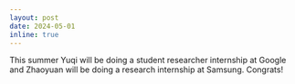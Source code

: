 ```yaml
---
layout: post
date: 2024-05-01
inline: true
---
```


This summer Yuqi will be doing a student researcher internship at Google and Zhaoyuan will be doing a research internship at Samsung. Congrats! 

